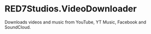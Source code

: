 # RED7Studios.VideoDownloader
 Downloads videos and music from YouTube, YT Music, Facebook and SoundCloud.
